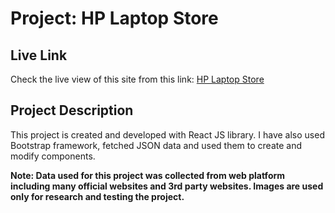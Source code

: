 <!-- Project title -->

# Project: HP Laptop Store

<!-- live link -->

## Live Link

Check the live view of this site from this link: [HP Laptop Store](https://hp-laptop-store.netlify.app/)

<!-- Project Description -->

## Project Description

This project is created and developed with React JS library. I have also used Bootstrap framework, fetched JSON data and used them to create and modify components.

**Note: Data used for this project was collected from web platform including many official websites and 3rd party websites. Images are used only for research and testing the project.**
